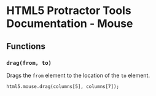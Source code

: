 # HTML5 Protractor Tools Documentation - Mouse

## Functions

### `drag(from, to)`

Drags the `from` element to the location of the `to` element.

```
html5.mouse.drag(columns[5], columns[7]);
```
